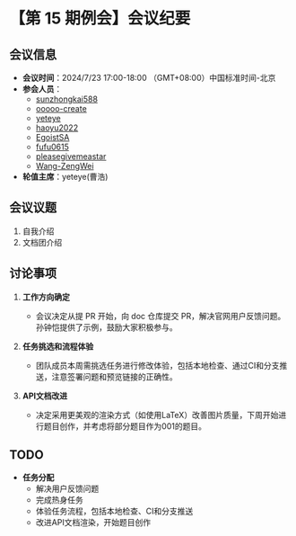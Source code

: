# 【第 15 期例会】会议纪要

## 会议信息
- **会议时间**：2024/7/23 17:00-18:00 （GMT+08:00）中国标准时间-北京
- **参会人员**：
  - [sunzhongkai588](https://github.com/sunzhongkai588)
  - [ooooo-create](https://github.com/ooooo-create)
  - [yeteye](https://github.com/yeteye)
  - [haoyu2022](https://github.com/haoyu2022)
  - [EgoistSA](https://github.com/EgoistSA)
  - [fufu0615](https://github.com/fufu0615)
  - [pleasegivemeastar](https://github.com/pleasegivemeastar)
  - [Wang-ZengWei](https://github.com/Wang-ZengWei)
- **轮值主席**：yeteye(曹浩)

## 会议议题
1. 自我介绍
2. 文档团介绍

## 讨论事项

1. **工作方向确定**
   - 会议决定从提 PR 开始，向 doc 仓库提交 PR，解决官网用户反馈问题。孙钟恺提供了示例，鼓励大家积极参与。

2. **任务挑选和流程体验**
   - 团队成员本周需挑选任务进行修改体验，包括本地检查、通过CI和分支推送，注意签署问题和预览链接的正确性。

3. **API文档改进**
   - 决定采用更美观的渲染方式（如使用LaTeX）改善图片质量，下周开始进行题目创作，并考虑将部分题目作为001的题目。

## TODO
- **任务分配**
  - 解决用户反馈问题
  - 完成热身任务
  - 体验任务流程，包括本地检查、CI和分支推送
  - 改进API文档渲染，开始题目创作